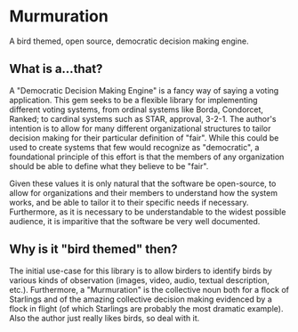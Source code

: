 # Murmuration
A bird themed, open source, democratic decision making engine.

## What is a...that?

A "Democratic Decision Making Engine" is a fancy way of saying a voting
application. This gem seeks to be a flexible library for implementing different
voting systems, from ordinal systems like Borda, Condorcet, Ranked; to cardinal
systems such as STAR, approval, 3-2-1. The author's intention is to allow for
many different organizational structures to tailor decision making for their
particular definition of "fair". While this could be used to create systems that
few would recognize as "democratic", a foundational principle of this effort is
that the members of any organization should be able to define what they believe
to be "fair".

Given these values it is only natural that the software be open-source, to allow
for organizations and their members to understand how the system works, and be
able to tailor it to their specific needs if necessary. Furthermore, as it is
necessary to be understandable to the widest possible audience, it is imparitive
that the software be very well documented.

## Why is it "bird themed" then?

The initial use-case for this library is to allow birders to identify birds by
various kinds of observation (images, video, audio, textual description, etc.).
Furthermore, a "Murmuration" is the collective noun both for a flock of
Starlings and of the amazing collective decision making evidenced by a flock in
flight (of which Starlings are probably the most dramatic example). Also the
author just really likes birds, so deal with it.
